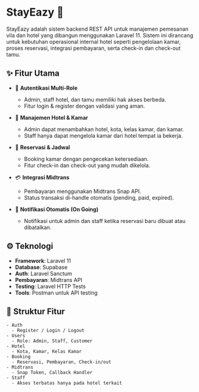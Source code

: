 # StayEazy 🏨

StayEazy adalah sistem backend REST API untuk manajemen pemesanan vila dan hotel yang dibangun menggunakan Laravel 11. Sistem ini dirancang untuk kebutuhan operasional internal hotel seperti pengelolaan kamar, proses reservasi, integrasi pembayaran, serta check-in dan check-out tamu.

## ✨ Fitur Utama

- 🔐 **Autentikasi Multi-Role**
  - Admin, staff hotel, dan tamu memiliki hak akses berbeda.
  - Fitur login & register dengan validasi yang aman.

- 🏨 **Manajemen Hotel & Kamar**
  - Admin dapat menambahkan hotel, kota, kelas kamar, dan kamar.
  - Staff hanya dapat mengelola kamar dari hotel tempat ia bekerja.

- 📅 **Reservasi & Jadwal**
  - Booking kamar dengan pengecekan ketersediaan.
  - Fitur check-in dan check-out yang mudah dikelola.

- 💳 **Integrasi Midtrans**
  - Pembayaran menggunakan Midtrans Snap API.
  - Status transaksi di-handle otomatis (pending, paid, expired).

- 🔔 **Notifikasi Otomatis (On Going)**
  - Notifikasi untuk admin dan staff ketika reservasi baru dibuat atau dibatalkan.

## ⚙️ Teknologi

- **Framework**: Laravel 11
- **Database**: Supabase
- **Auth**: Laravel Sanctum
- **Pembayaran**: Midtrans API
- **Testing**: Laravel HTTP Tests
- **Tools**: Postman untuk API testing

## 📂 Struktur Fitur

```plaintext
- Auth
  - Register / Login / Logout
- Users
  - Role: Admin, Staff, Customer
- Hotel
  - Kota, Kamar, Kelas Kamar
- Booking
  - Reservasi, Pembayaran, Check-in/out
- Midtrans
  - Snap Token, Callback Handler
- Staff
  - Akses terbatas hanya pada hotel terkait
